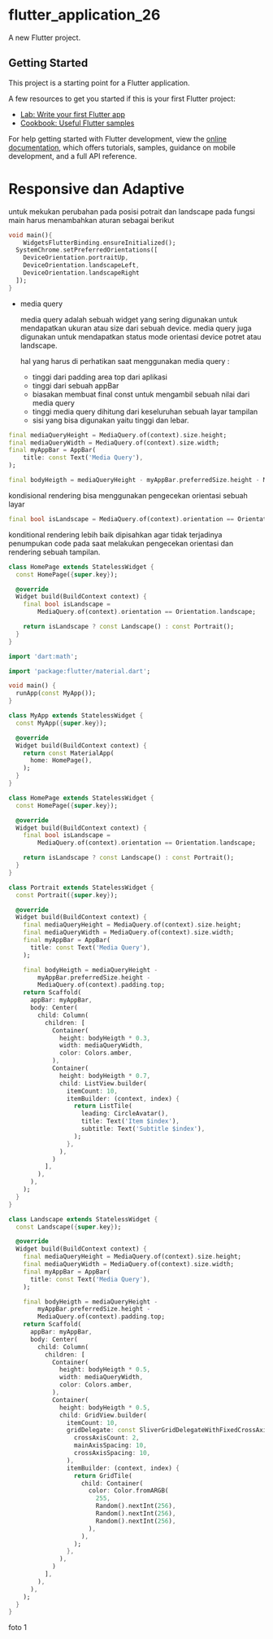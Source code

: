 # flutter_application_26

A new Flutter project.

## Getting Started

This project is a starting point for a Flutter application.

A few resources to get you started if this is your first Flutter project:

- [Lab: Write your first Flutter app](https://docs.flutter.dev/get-started/codelab)
- [Cookbook: Useful Flutter samples](https://docs.flutter.dev/cookbook)

For help getting started with Flutter development, view the
[online documentation](https://docs.flutter.dev/), which offers tutorials,
samples, guidance on mobile development, and a full API reference.

# Responsive dan Adaptive

untuk mekukan perubahan pada posisi potrait dan landscape pada fungsi main harus menambahkan aturan sebagai berikut

```dart
void main(){
	WidgetsFlutterBinding.ensureInitialized();
  SystemChrome.setPreferredOrientations([
    DeviceOrientation.portraitUp,
    DeviceOrientation.landscapeLeft,
    DeviceOrientation.landscapeRight
  ]);
}
```

- media query
    
    media query adalah sebuah widget yang sering digunakan untuk mendapatkan ukuran atau size dari sebuah device. media query juga digunakan untuk mendapatkan status mode orientasi device potret atau landscape. 
    
    hal yang harus di perhatikan saat menggunakan media query :
    
    - tinggi dari padding area top dari aplikasi
    - tinggi dari sebuah appBar
    - biasakan membuat final const untuk mengambil sebuah nilai dari media query
    - tinggi media query dihitung dari keseluruhan sebuah layar tampilan
    - sisi yang bisa digunakan yaitu tinggi dan lebar.

```dart
final mediaQueryHeight = MediaQuery.of(context).size.height;
final mediaQueryWidth = MediaQuery.of(context).size.width;
final myAppBar = AppBar(
	title: const Text('Media Query'),
);

final bodyHeigth = mediaQueryHeight - myAppBar.preferredSize.height - MediaQuery.of(context).padding.top;
```

kondisional rendering bisa menggunakan pengecekan orientasi sebuah layar

```dart
final bool isLandscape = MediaQuery.of(context).orientation == Orientation.landscape;
```

konditional rendering lebih baik dipisahkan agar tidak terjadinya penumpukan code pada saat melakukan pengecekan orientasi dan rendering sebuah tampilan.

```dart
class HomePage extends StatelessWidget {
  const HomePage({super.key});

  @override
  Widget build(BuildContext context) {
    final bool isLandscape =
        MediaQuery.of(context).orientation == Orientation.landscape;

    return isLandscape ? const Landscape() : const Portrait();
  }
}
```


```dart
import 'dart:math';

import 'package:flutter/material.dart';

void main() {
  runApp(const MyApp());
}

class MyApp extends StatelessWidget {
  const MyApp({super.key});

  @override
  Widget build(BuildContext context) {
    return const MaterialApp(
      home: HomePage(),
    );
  }
}

class HomePage extends StatelessWidget {
  const HomePage({super.key});

  @override
  Widget build(BuildContext context) {
    final bool isLandscape =
        MediaQuery.of(context).orientation == Orientation.landscape;

    return isLandscape ? const Landscape() : const Portrait();
  }
}

class Portrait extends StatelessWidget {
  const Portrait({super.key});

  @override
  Widget build(BuildContext context) {
    final mediaQueryHeight = MediaQuery.of(context).size.height;
    final mediaQueryWidth = MediaQuery.of(context).size.width;
    final myAppBar = AppBar(
      title: const Text('Media Query'),
    );

    final bodyHeigth = mediaQueryHeight -
        myAppBar.preferredSize.height -
        MediaQuery.of(context).padding.top;
    return Scaffold(
      appBar: myAppBar,
      body: Center(
        child: Column(
          children: [
            Container(
              height: bodyHeigth * 0.3,
              width: mediaQueryWidth,
              color: Colors.amber,
            ),
            Container(
              height: bodyHeigth * 0.7,
              child: ListView.builder(
                itemCount: 10,
                itemBuilder: (context, index) {
                  return ListTile(
                    leading: CircleAvatar(),
                    title: Text('Item $index'),
                    subtitle: Text('Subtitle $index'),
                  );
                },
              ),
            )
          ],
        ),
      ),
    );
  }
}

class Landscape extends StatelessWidget {
  const Landscape({super.key});

  @override
  Widget build(BuildContext context) {
    final mediaQueryHeight = MediaQuery.of(context).size.height;
    final mediaQueryWidth = MediaQuery.of(context).size.width;
    final myAppBar = AppBar(
      title: const Text('Media Query'),
    );

    final bodyHeigth = mediaQueryHeight -
        myAppBar.preferredSize.height -
        MediaQuery.of(context).padding.top;
    return Scaffold(
      appBar: myAppBar,
      body: Center(
        child: Column(
          children: [
            Container(
              height: bodyHeigth * 0.5,
              width: mediaQueryWidth,
              color: Colors.amber,
            ),
            Container(
              height: bodyHeigth * 0.5,
              child: GridView.builder(
                itemCount: 10,
                gridDelegate: const SliverGridDelegateWithFixedCrossAxisCount(
                  crossAxisCount: 2,
                  mainAxisSpacing: 10,
                  crossAxisSpacing: 10,
                ),
                itemBuilder: (context, index) {
                  return GridTile(
                    child: Container(
                      color: Color.fromARGB(
                        255,
                        Random().nextInt(256),
                        Random().nextInt(256),
                        Random().nextInt(256),
                      ),
                    ),
                  );
                },
              ),
            )
          ],
        ),
      ),
    );
  }
}

```

foto 1